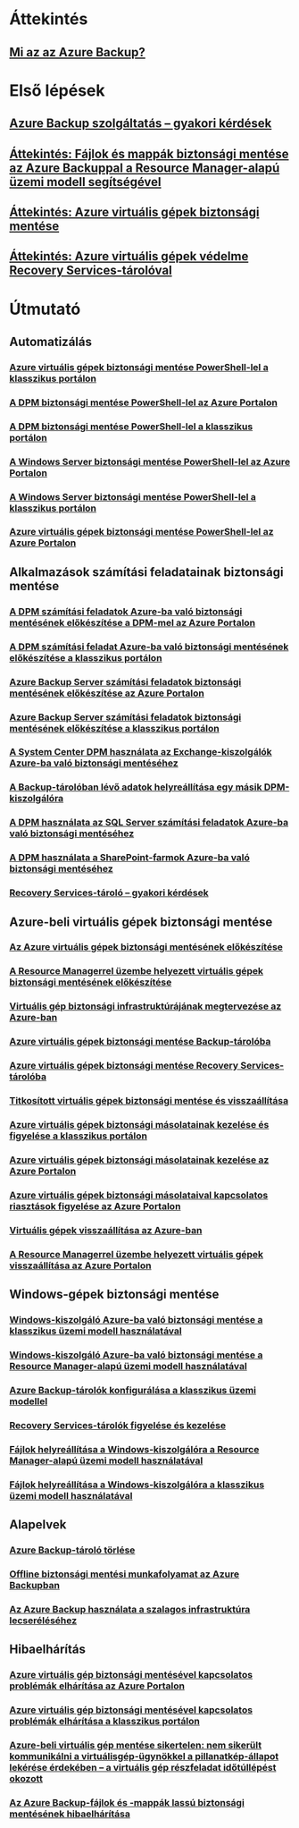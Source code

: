 # Áttekintés
## [Mi az az Azure Backup?](backup-introduction-to-azure-backup.md)
# Első lépések
## [Azure Backup szolgáltatás – gyakori kérdések](backup-azure-backup-faq.md)
## [Áttekintés: Fájlok és mappák biztonsági mentése az Azure Backuppal a Resource Manager-alapú üzemi modell segítségével](backup-try-azure-backup-in-10-mins.md)
## [Áttekintés: Azure virtuális gépek biztonsági mentése](backup-azure-vms-first-look.md)
## [Áttekintés: Azure virtuális gépek védelme Recovery Services-tárolóval](backup-azure-vms-first-look-arm.md)
# Útmutató
## Automatizálás
### [Azure virtuális gépek biztonsági mentése PowerShell-lel a klasszikus portálon](backup-azure-vms-classic-automation.md)
### [A DPM biztonsági mentése PowerShell-lel az Azure Portalon](backup-dpm-automation.md)
### [A DPM biztonsági mentése PowerShell-lel a klasszikus portálon](backup-dpm-automation-classic.md)
### [A Windows Server biztonsági mentése PowerShell-lel az Azure Portalon](backup-client-automation.md)
### [A Windows Server biztonsági mentése PowerShell-lel a klasszikus portálon](backup-client-automation-classic.md)
### [Azure virtuális gépek biztonsági mentése PowerShell-lel az Azure Portalon](backup-azure-vms-automation.md)
## Alkalmazások számítási feladatainak biztonsági mentése
### [A DPM számítási feladatok Azure-ba való biztonsági mentésének előkészítése a DPM-mel az Azure Portalon](backup-azure-dpm-introduction.md)
### [A DPM számítási feladat Azure-ba való biztonsági mentésének előkészítése a klasszikus portálon](backup-azure-dpm-introduction-classic.md)
### [Azure Backup Server számítási feladatok biztonsági mentésének előkészítése az Azure Portalon](backup-azure-microsoft-azure-backup.md)
### [Azure Backup Server számítási feladatok biztonsági mentésének előkészítése a klasszikus portálon](backup-azure-microsoft-azure-backup-classic.md)
### [A System Center DPM használata az Exchange-kiszolgálók Azure-ba való biztonsági mentéséhez](backup-azure-backup-exchange-server.md)
### [A Backup-tárolóban lévő adatok helyreállítása egy másik DPM-kiszolgálóra](backup-azure-alternate-dpm-server.md)
### [A DPM használata az SQL Server számítási feladatok Azure-ba való biztonsági mentéséhez](backup-azure-backup-sql.md)
### [A DPM használata a SharePoint-farmok Azure-ba való biztonsági mentéséhez](backup-azure-backup-sharepoint.md)
### [Recovery Services-tároló – gyakori kérdések](backup-azure-backup-ibiza-faq.md)
## Azure-beli virtuális gépek biztonsági mentése
### [Az Azure virtuális gépek biztonsági mentésének előkészítése](backup-azure-vms-prepare.md)
### [A Resource Managerrel üzembe helyezett virtuális gépek biztonsági mentésének előkészítése](backup-azure-arm-vms-prepare.md)
### [Virtuális gép biztonsági infrastruktúrájának megtervezése az Azure-ban](backup-azure-vms-introduction.md)
### [Azure virtuális gépek biztonsági mentése Backup-tárolóba](backup-azure-vms.md)
### [Azure virtuális gépek biztonsági mentése Recovery Services-tárolóba](backup-azure-arm-vms.md)
### [Titkosított virtuális gépek biztonsági mentése és visszaállítása](backup-azure-vms-encryption.md)
### [Azure virtuális gépek biztonsági másolatainak kezelése és figyelése a klasszikus portálon](backup-azure-manage-vms-classic.md)
### [Azure virtuális gépek biztonsági másolatainak kezelése az Azure Portalon](backup-azure-manage-vms.md)
### [Azure virtuális gépek biztonsági másolataival kapcsolatos riasztások figyelése az Azure Portalon](backup-azure-monitor-vms.md)
### [Virtuális gépek visszaállítása az Azure-ban](backup-azure-restore-vms.md)
### [A Resource Managerrel üzembe helyezett virtuális gépek visszaállítása az Azure Portalon](backup-azure-arm-restore-vms.md)
## Windows-gépek biztonsági mentése
### [Windows-kiszolgáló Azure-ba való biztonsági mentése a klasszikus üzemi modell használatával](backup-configure-vault-classic.md)
### [Windows-kiszolgáló Azure-ba való biztonsági mentése a Resource Manager-alapú üzemi modell használatával](backup-configure-vault.md)
### [Azure Backup-tárolók konfigurálása a klasszikus üzemi modellel](backup-azure-manage-windows-server-classic.md)
### [Recovery Services-tárolók figyelése és kezelése](backup-azure-manage-windows-server.md)
### [Fájlok helyreállítása a Windows-kiszolgálóra a Resource Manager-alapú üzemi modell használatával](backup-azure-restore-windows-server.md)
### [Fájlok helyreállítása a Windows-kiszolgálóra a klasszikus üzemi modell használatával](backup-azure-restore-windows-server-classic.md)
## Alapelvek
### [Azure Backup-tároló törlése](backup-azure-delete-vault.md)
### [Offline biztonsági mentési munkafolyamat az Azure Backupban](backup-azure-backup-import-export.md)
### [Az Azure Backup használata a szalagos infrastruktúra lecseréléséhez](backup-azure-backup-cloud-as-tape.md)
## Hibaelhárítás
### [Azure virtuális gép biztonsági mentésével kapcsolatos problémák elhárítása az Azure Portalon](backup-azure-vms-troubleshoot.md)
### [Azure virtuális gép biztonsági mentésével kapcsolatos problémák elhárítása a klasszikus portálon](backup-azure-vms-troubleshoot-classic.md)
### [Azure-beli virtuális gép mentése sikertelen: nem sikerült kommunikálni a virtuálisgép-ügynökkel a pillanatkép-állapot lekérése érdekében – a virtuális gép részfeladat időtúllépést okozott](backup-azure-troubleshoot-vm-backup-fails-snapshot-timeout.md)
### [Az Azure Backup-fájlok és -mappák lassú biztonsági mentésének hibaelhárítása](backup-azure-troubleshoot-slow-backup-performance-issue.md)


<!--HONumber=Nov16_HO2-->


